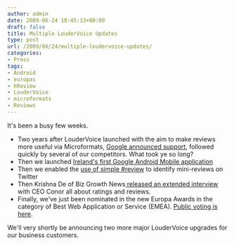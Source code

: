 ```yaml
---
author: admin
date: 2009-06-24 18:45:13+00:00
draft: false
title: Multiple LouderVoice Updates
type: post
url: /2009/06/24/multiple-loudervoice-updates/
categories:
- Press
tags:
- Android
- europas
- hReview
- LouderVoice
- microformats
- Reviews
---
```


It's been a busy few weeks.



* Two years after LouderVoice launched with the aim to make reviews more useful via Microformats, [Google announced support](http://googlewebmastercentral.blogspot.com/2009/05/introducing-rich-snippets.html), followed quickly by several of our competitors. What took ye so long?
* Then we launched [Ireland's first Google Android Mobile application](http://blog.loudervoice.com/2009/05/23/loudervoice-reviews-for-google-android/)
* Then we enabled the [use of simple #review](http://blog.loudervoice.com/2009/06/24/ultra-simple-mini-reviews-on-twitter/) to identify mini-reviews on Twitter
* Then Krishna De of Biz Growth News[ released an extended interview](http://www.blogtalkradio.com/bizgrowthlive/2009/06/24/BGL-240609-Embracing-Ratings-And-Reviews-From-Your-Customers) with CEO Conor all about ratings and reviews.
* Finally, we've just been nominated in the new Europa Awards in the category of Best Web Application or Service (EMEA). [Public voting is here](http://uk.techcrunch.com/2009/06/24/the-europas-best-web-application-or-service-emea/).

We'll very shortly be announcing two more major LouderVoice upgrades for our business customers.
